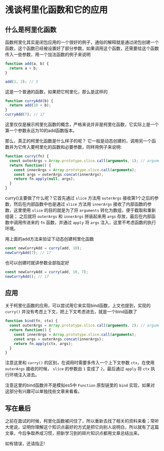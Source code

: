 # 浅谈柯里化函数和它的应用
## 什么是柯里化函数
函数柯里化其实是闭包应用的一个很好的例子，通俗的解释就是通过闭包创建一个函数，这个函数已经被设置好了部分参数，如果调用这个函数，还需要给这个函数传入一些参数，用一个加法函数的例子来说明
```javascript
function add(a, b) {
  return a + b;
}

add(1, 2); // 3
```
这是一个普通的函数，如果把它柯里化，那么是这样的
```javascript
function curryAdd(b) {
  return add(10 + b);
}
curryAdd(7); // 17
```
这里仅仅是展示柯里化函数的概念，严格来说并非是柯里化函数，它实际上是一个第一个参数永远为10的add函数版本。

那么，真正的柯里化函数是什么样子的呢？ 它一般是动态创建的，调用另一个函数并为它传入要柯里化的函数和必要参数，同样用例子来说明:
```javascript
function curry(fn) {
  const outerArgs = Array.prototype.slice.call(arguments, 1); // arguments 是伪数组，没有slice方法
  return function() {
    const innerArgs = Array.prototype.slice.call(arguments);
    const args = outerArgs.concat(innerArgs);
    return fn.apply(null, args);
  }
}
```
curry()主要做了什么呢？它首先通过 `slice` 方法用 `outerArgs` 接收第1个之后的参数，然后在内部函数中也是通过 `slice` 方法用 `innerArgs` 接收了内部函数的参数，这里使用 `slice` 的目的就是为了将 `arguments` 转化为数组，便于截取和重新组装； 之后就将 `outerArgs` 和 `innerArgs` 拼装起来用 `args` 存放，最后在内部函数中调用传进来的 `fn` 函数，并通过 `apply` 将 `args` 注入，这里不考虑函数的执行环境。

用上面的add方法来验证下动态创建柯里化函数
```javascript
const newCurryAdd = curry(add, 10);
newCurryAdd(7); // 17
```
也可以创建时就讲参数全部指定好
```javascript
const newCurryAdd = curry(add, 10, 7);
newCurryAdd(); // 17
```

## 应用
关于柯里化函数的应用，可以尝试用它来实现bind函数，上文也提到，实现的 `curry()` 并没有考虑上下文，把上下文考虑进去，就是一个bind函数了
```javascript
function bind(fn, ctx) {
  const outerArgs = Array.prototype.slice.call(arguments, 2); // arguments 是伪数组，没有slice方法
  return function() {
    const innerArgs = Array.prototype.slice.call(arguments);
    const args = outerArgs.concat(innerArgs);
    return fn.apply(ctx, args);
  }
}
```
注意这里和 `curry()` 的区别，在调用时需要多传入一个上下文参数 `ctx`，在使用 `outerArgs` 接收的时候， `slice` 的参数由 `1` 变成了 `2`，最后通过 `apply` 将 `ctx` 执行环境注入进去。

注意这里的bind函数并不是模拟es5中 `Function` 原型链里的 `bind` 实现，如果对这部分有兴趣可以单独找些文章来看看。

## 写在最后
之前在面试的时候，柯里化函数被问住了，所以重新去找了相关的资料来看；常听大佬说，证明你理解这个知识点最好的方式是把它向别人说明白，所以就有了这篇文章，今后争取养成习惯，把新学习到的碎片知识点都用文章总结出来。

如有错误，还请指正!
